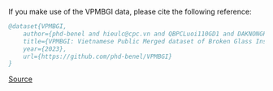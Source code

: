 If you make use of the VPMBGI data, please cite the following reference:

``` bibtex 
@dataset{VPMBGI,
	author={phd-benel and hieulc@cpc.vn and QBPCLuoi110GD1 and DAKNONGPC and QBPCLuoi110GD3},
	title={VPMBGI: Vietnamese Public Merged dataset of Broken Glass Insulator for UAV inspection of power lines},
	year={2023},
	url={https://github.com/phd-benel/VPMBGI}
}
```

[Source](https://github.com/phd-benel/VPMBGI)